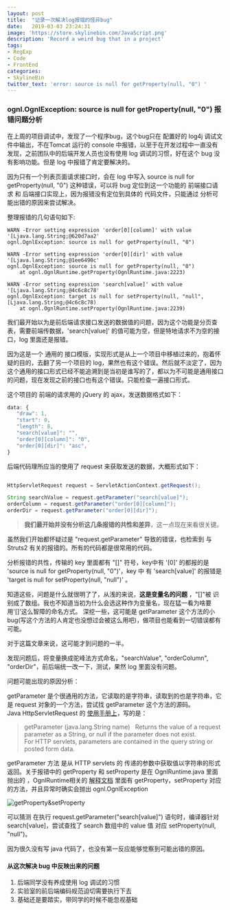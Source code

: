 ```yaml
---
layout: post
title:  "记录一次解决log报错的怪异bug"
date:   2019-03-03 23:24:31
image: 'https://store.skylinebin.com/JavaScript.png'
description: 'Record a weird bug that in a project'
tags:
- RegExp
- Code
- FrontEnd
categories:
- SkylineBin
twitter_text: 'error: source is null for getProperty(null, "0") '
---  
```


###  ognl.OgnlException: source is null for getProperty(null, "0") 报错问题分析  

在上周的项目调试中，发现了一个程序bug，这个bug只在 配置好的 log4j 调试文件中输出，不在Tomcat 运行的 console 中报错，以至于在开发过程中一直没有发现，之前团队中的后端开发人员也没有使用 log 调试的习惯，好在这个 bug 没有影响功能。但是 log 中报错了肯定要解决的。  

因为只有一个列表页面请求接口时，会在 log 中写入 source is null for getProperty(null, "0") 这种错误，可以将 bug 定位到这一个功能的 前端接口请求 和 后端接口实现上，因为报错没有定位到具体的 代码文件，只能通过 分析可能出错的原因来尝试解决。  

整理报错的几句语句如下:  

```
WARN -Error setting expression 'order[0][column]' with value '[Ljava.lang.String;@620d7aa2'
ognl.OgnlException: source is null for getProperty(null, "0")

WARN -Error setting expression 'order[0][dir]' with value '[Ljava.lang.String;@1ee6490c'
ognl.OgnlException: source is null for getProperty(null, "0")
	at ognl.OgnlRuntime.getProperty(OgnlRuntime.java:2223)

WARN -Error setting expression 'search[value]' with value '[Ljava.lang.String;@4c6c8c78'
ognl.OgnlException: target is null for setProperty(null, "null", [Ljava.lang.String;@4c6c8c78)
	at ognl.OgnlRuntime.setProperty(OgnlRuntime.java:2239)
```
我们最开始以为是前后端请求接口发送的数据值的问题，因为这个功能是分页查表，需要前端传数据，'search[value]' 的值可能为空，但是特地请求不为空的接口，log 里面还是报错。  

因为这是一个 通用的 接口模版，实现形式是从上一个项目中移植过来的，抱着怀疑的目的，去翻了另一个项目的 log，果然也有这个错误。然后就不淡定了，因为这个通用的接口形式已经不能追溯到是当初是谁写的了，都以为不可能是通用接口的问题，现在发现之前的接口也有这个错误。只能检查一遍接口形式。  

这个项目的 前端的请求用的 jQuery 的 ajax，发送数据格式如下：  

```javascript
data: {
   "draw": 1,
   "start": 0,
   "length": 8,
   "search[value]": "",
   "order[0][column]": "0",
   "order[0][dir]": "asc",
}
```
后端代码理所应当的使用了 request 来获取发送的数据，大概形式如下：  
```java

HttpServletRequest request = ServletActionContext.getRequest();

String searchValue = request.getParameter("search[value]");
orderColumn = request.getParameter("order[0][column]");
orderDir = request.getParameter("order[0][dir]");
```

> **我们最开始并没有分析这几条报错的共性和差异**，这一点现在来看很关键。  

虽然我们开始都怀疑过是 "request.getParameter" 导致的错误，也检索到 与 Struts2 有关的报错的。所有的代码都是很常用的代码。  

分析报错的共性，传输的 key 里面都有 "[]" 符号，key中有 '[0]' 的都报的是 'source is null for getProperty(null, "0")'，key 中 有 'search[value]'  的报错是 'target is null for setProperty(null, "null")' 。  

知道这些，问题是什么就很明了了，从浅的来说，**这是变量名的问题** ，"[]"被 识别成了数组。我也不知道当初为什么会选这种作为变量名，现在猛一看为啥要用'[]'这么智障的命名方式。  深挖一些，这可能是 getParameter 这个方法的小bug(写这个方法的人肯定也没想过会被这么用吧)，做项目也能看到一切错误都有可能。

对于这篇文章来说，这可能才到问题的一半。  

发现问题后，将变量换成驼峰法方式命名，"searchValue", "orderColumn", "orderDir"，前后端统一改一下，测试，果然 log 里面没有问题。  

问题可能出现的原因分析：  

getParameter 是个很通用的方法，它读取的是字符串，读取到的也是字符串，它是 request 对象的一个方法，尝试找 getParameter 这个方法的源码。  
Java HttpServletRequest 的 [使用手册上](https://docs.oracle.com/javaee/6/api/javax/servlet/ServletRequest.html)，写的是：  

> getParameter (java.lang.String name)  
> Returns the value of a request parameter as a String, or null if the parameter does not exist.  
> For HTTP servlets, parameters are contained in the query string or posted form data.  

getParameter 方法 是从 HTTP servlets 的 传递的参数中获取值以字符串的形式返回。关于报错中的 getProperty 和 setProperty 是在 OgnlRuntime.java 里面抛出的 ，OgnlRuntime相关的 [解释文档](https://commons.apache.org/proper/commons-ognl/apidocs/org/apache/commons/ognl/OgnlRuntime.html) 里面有 getProperty，setProperty 对应的方法，并且异常时确实会抛出 ognl.OgnlException  

![getProperty&setProperty](https://store.skylinebin.com/bugs/OgnlException.png)  

可以猜测 在执行 request.getParameter("search[value]") 语句时，编译器针对 search[value]，尝试查找了 search 数组中的 value 值 对应 setProperty(null, "null")。

因为很久没有写 java 代码了，也没有第一反应能够觉察到可能出错的原因。  

#### 从这次解决 bug 中反映出来的问题  

1. 后端同学没有养成使用 log 调试的习惯  
2. 实验室的前后端编码规范迫切需要执行下去 
3. 基础还是要踏实，带同学的时候不能忽视基础  
